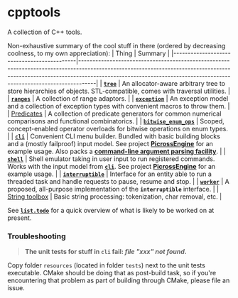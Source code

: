 # cpptools
A collection of C++ tools.  

Non-exhaustive summary of the cool stuff in there (ordered by decreasing coolness, to my own appreciation):
| Thing                                      | Summary                                                                                                                                                                                                                                        |
|--------------------------------------------|------------------------------------------------------------------------------------------------------------------------------------------------------------------------------------------------------------------------------------------------|
| [**`tree`**][tree]                         | An allocator-aware arbitrary tree to store hierarchies of objects. STL-compatible, comes with traversal utilities.                                                                                                                             |
| [**`ranges`**][ranges]                     | A collection of range adaptors.                                                                                                                                                                                                                |
| [**`exception`**][ex]                      | An exception model and a collection of exception types with convenient macros to throw them.                                                                                                                                                   |
| [Predicates][predicate]                    | A collection of predicate generators for common numerical comparisons and functional combinatorics.                                                                                                                                            |
| [**`bitwise_enum_ops`**][bitwise_enum_ops] | Scoped, concept-enabled operator overloads for bitwise operations on enum types.                                                                                                                                                               |
| [**`cli`**][cli]                           | Convenient CLI menu builder. Bundled with basic building blocks and a (mostly failproof) input model. See project [**PicrossEngine**][picross_cli] for an example usage. Also packs a **[command-line argument parsing facility][arg_parse]**. |
| [**`shell`**][shell]                       | Shell emulator taking in user input to run registered commands. Works with the input model from [**`cli`**][cli]. See project [**PicrossEngine**][picross_shell] for an example usage.                                                         |
| [**`interruptible`**][interruptible]       | Interface for an entity able to run a threaded task and handle requests to pause, resume and stop.                                                                                                                                             |
| [**`worker`**][worker]                     | A proposed, all-purpose implementation of the **`interruptible`** interface.                                                                                                                                                                   |
| [String toolbox][string]                   | Basic string processing: tokenization, char removal, etc.                                                                                                |

See [**`list.todo`**][todo] for a quick overview of what is likely to be worked
on at present.

### Troubleshooting

> **The unit tests for stuff in `cli` fail: _file "xxx" not found_.**  

Copy folder `resources` (located in folder `tests`) next to the unit tests executable. CMake should be doing that as post-build task, so if you're encountering that problem as part of building through CMake, please file an issue.

[tree]:             https://github.com/deqyra/CppTools/blob/master/cpptools/container
[ranges]:           https://github.com/deqyra/CppTools/blob/master/cpptools/utility/ranges.hpp
[ex]:               https://github.com/deqyra/CppTools/blob/master/cpptools/exception/exception.hpp
[cli]:              https://github.com/deqyra/CppTools/tree/master/cpptools/cli
[picross_cli]:      https://github.com/deqyra/PicrossEngine/blob/master/main.cpp#L48
[arg_parse]:        https://github.com/deqyra/CppTools/blob/master/cpptools/cli/argument_parsing.hpp
[shell]:            https://github.com/deqyra/CppTools/tree/master/cpptools/cli/shell.hpp
[picross_shell]:    https://github.com/deqyra/PicrossEngine/blob/master/picross_cli/cli_modify_grid_command.cpp#L41
[interruptible]:    https://github.com/deqyra/CppTools/blob/master/cpptools/thread/interfaces/interruptible.hpp
[worker]:           https://github.com/deqyra/CppTools/blob/master/cpptools/thread/worker.hpp
[bitwise_enum_ops]: https://github.com/deqyra/CppTools/blob/master/cpptools/utility/bitwise_enum_ops.hpp
[concepts]:         https://github.com/deqyra/CppTools/blob/master/cpptools/utility/concepts.hpp
[predicate]:        https://github.com/deqyra/CppTools/blob/master/cpptools/utility/predicate.hpp
[string]:           https://github.com/deqyra/CppTools/blob/master/cpptools/utility/string.hpp
[todo]:             https://github.com/deqyra/CppTools/blob/master/list.todo
